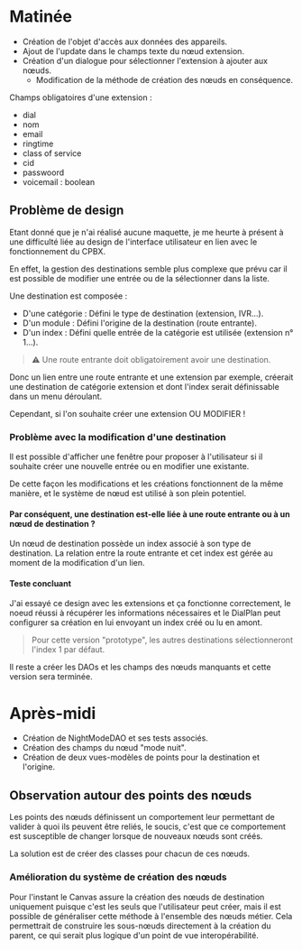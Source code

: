 # Matinée

- Création de l'objet d'accès aux données des appareils.
- Ajout de l'update dans le champs texte du nœud extension.
- Création d'un dialogue pour sélectionner l'extension à ajouter aux nœuds.
	- Modification de la méthode de création des nœuds en conséquence.

Champs obligatoires d'une extension :
- dial
- nom
- email
- ringtime
- class of service
- cid
- passwoord
- voicemail : boolean

## Problème de design

Etant donné que je n'ai réalisé aucune maquette, je me heurte à présent à une difficulté liée au design de l'interface utilisateur en lien avec le fonctionnement du CPBX.

En effet, la gestion des destinations semble plus complexe que prévu car il est possible de modifier une entrée ou de la sélectionner dans la liste.

Une destination est composée :
- D'une catégorie : Défini le type de destination (extension, IVR...).
- D'un module : Défini l'origine de la destination (route entrante).
- D'un index : Défini quelle entrée de la catégorie est utilisée (extension n° 1...).

> ⚠️ Une route entrante doit obligatoirement avoir une destination.

Donc un lien entre une route entrante et une extension par exemple, créerait une destination de catégorie extension et dont l'index serait définissable dans un menu déroulant.

Cependant, si l'on souhaite créer une extension OU MODIFIER !

### Problème avec la modification d'une destination

Il est possible d'afficher une fenêtre pour proposer à l'utilisateur si il souhaite créer une nouvelle entrée ou en modifier une existante.

De cette façon les modifications et les créations fonctionnent de la même manière, et le système de nœud est utilisé à son plein potentiel.

#### Par conséquent, une destination est-elle liée à une route entrante ou à un nœud de destination ?

Un nœud de destination possède un index associé à son type de destination. La relation entre la route entrante et cet index est gérée au moment de la modification d'un lien.

#### Teste concluant

J'ai essayé ce design avec les extensions et ça fonctionne correctement, le noeud réussi à récupérer les informations nécessaires et le DialPlan peut configurer sa création en lui envoyant un index créé ou lu en amont.

> Pour cette version "prototype", les autres destinations sélectionneront l'index 1 par défaut.

Il reste a créer les DAOs et les champs des nœuds manquants et cette version sera terminée.

# Après-midi

- Création de NightModeDAO et ses tests associés.
- Création des champs du nœud "mode nuit".
- Création de deux vues-modèles de points pour la destination et l'origine.

## Observation autour des points des nœuds

Les points des nœuds définissent un comportement leur permettant de valider à quoi ils peuvent être reliés, le soucis, c'est que ce comportement est susceptible de changer lorsque de nouveaux nœuds sont créés.

La solution est de créer des classes pour chacun de ces nœuds.

### Amélioration du système de création des nœuds

Pour l'instant le Canvas assure la création des nœuds de destination uniquement puisque c'est les seuls que l'utilisateur peut créer, mais il est possible de généraliser cette méthode à l'ensemble des nœuds métier. Cela permettrait de construire les sous-nœuds directement à la création du parent, ce qui serait plus logique d'un point de vue interopérabilité.